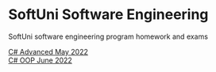 # SoftUni Software Engineering
SoftUni software engineering program homework and exams  

[C# Advanced May 2022](https://softuni.bg/trainings/3699/csharp-advanced-may-2022)  
[C# OOP June 2022](https://softuni.bg/trainings/3700/csharp-oop-june-2022)  